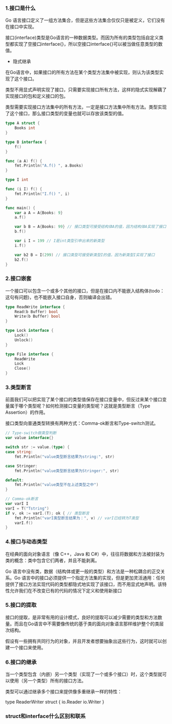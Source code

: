 ### 1.接口是什么

Go 语言接口定义了一组方法集合，但是这些方法集合仅仅只是被定义，它们没有在接口中实现。

接口(interface)类型是Go语言的一种数据类型。而因为所有的类型包括自定义类型都实现了空接口interface{}，所以空接口interface{}可以被当做任意类型的数值。

- 隐式继承

在Go语言中，如果接口的所有方法在某个类型方法集中被实现，则认为该类型实现了这个接口。

类型不用显式声明实现了接口，只需要实现接口所有方法，这样的隐式实现解藕了实现接口的包和定义接口的包。

类型需要实现接口方法集中的所有方法，一定是接口方法集中所有方法。类型实现了这个接口，那么接口类型的变量也就可以存放该类型的值。

```go
type A struct {
    Books int
}

type B interface {
    f()
}

func (a A) f() {
    fmt.Println("A.f() ", a.Books)
}

type I int

func (i I) f() {
    fmt.Println("I.f() ", i)
}

func main() {
    var a A = A{Books: 9}
    a.f()

    var b B = A{Books: 99} // 接口类型可接受结构体A的值，因为结构体A实现了接口
    b.f()

    var i I = 199 // I是int类型引申出来的新类型
    i.f()

    var b2 B = I(299) // 接口类型可接受新类型I的值，因为新类型I实现了接口
    b2.f()
}
```

### 2.接口嵌套

一个接口可以包含一个或多个其他的接口，但是在接口内不能嵌入结构体(todo：这句有问题)，也不能嵌入接口自身，否则编译会出错。

```go
type ReadWrite interface {
    Read(b Buffer) bool
    Write(b Buffer) bool
}

type Lock interface {
    Lock()
    Unlock()
}

type File interface {
    ReadWrite
    Lock
    Close()
}
```

### 3.类型断言

前面我们可以把实现了某个接口的类型值保存在接口变量中，但反过来某个接口变量属于哪个类型呢？如何检测接口变量的类型呢？这就是类型断言（Type Assertion）的作用。

接口类型向普通类型转换有两种方式：Comma-ok断言和Type-switch测试。

```go
// Type-switch做类型判断
var value interface{}

switch str := value.(type) {
case string:
    fmt.Println("value类型断言结果为string:", str)

case Stringer:
    fmt.Println("value类型断言结果为Stringer:", str)

default:
    fmt.Println("value类型不在上述类型之中")
}

// Comma-ok断言
var varI I
varI = T("Tstring")
if v, ok := varI.(T); ok { // 类型断言
    fmt.Println("varI类型断言结果为：", v) // varI已经转为T类型
    varI.f()
}
```

### 4.接口与动态类型

在经典的面向对象语言（像 C++，Java 和 C#）中，往往将数据和方法被封装为类的概念：类中包含它们两者，并且不能剥离。

Go 语言中没有类，数据（结构体或更一般的类型）和方法是一种松耦合的正交关系。Go 语言中的接口必须提供一个指定方法集的实现，但是更加灵活通用：任何提供了接口方法实现代码的类型都隐式地实现了该接口，而不用显式地声明。该特性允许我们在不改变已有的代码的情况下定义和使用新接口

### 5.接口的提取

接口的提取，是非常有用的设计模式，良好的提取可以减少需要的类型和方法数量。而且在Go语言中不需要像传统的基于类的面向对象语言那样维护整个的类层次结构。

假设有一些拥有共同行为的对象，并且开发者想要抽象出这些行为，这时就可以创建一个接口来使用。

### 6.接口的继承

当一个类型包含（内嵌）另一个类型（实现了一个或多个接口）时，这个类型就可以使用（另一个类型）所有的接口方法。

类型可以通过继承多个接口来提供像多重继承一样的特性：

type ReaderWriter struct {
    io.Reader
    io.Writer
}

### struct和interface什么区别和联系